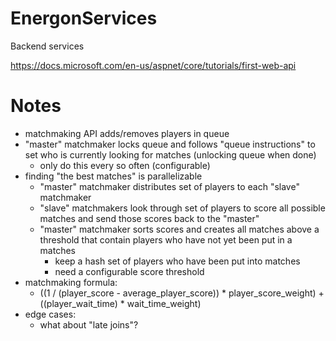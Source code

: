 # EnergonServices

Backend services

https://docs.microsoft.com/en-us/aspnet/core/tutorials/first-web-api

# Notes

* matchmaking API adds/removes players in queue
* "master" matchmaker locks queue and follows "queue instructions" to set who is currently looking for matches (unlocking queue when done)
  * only do this every so often (configurable)
* finding "the best matches" is parallelizable
  * "master" matchmaker distributes set of players to each "slave" matchmaker
  * "slave" matchmakers look through set of players to score all possible matches and send those scores back to the "master"
  * "master" matchmaker sorts scores and creates all matches above a threshold that contain players who have not yet been put in a matches
    * keep a hash set of players who have been put into matches
    * need a configurable score threshold
* matchmaking formula:
  * ((1 / (player_score - average_player_score)) * player_score_weight) + ((player_wait_time) * wait_time_weight)
* edge cases:
  * what about "late joins"?